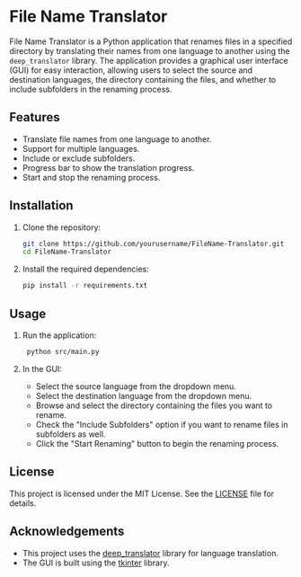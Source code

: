 # File Name Translator

File Name Translator is a Python application that renames files in a specified directory by translating their names from one language to another using the `deep_translator` library. The application provides a graphical user interface (GUI) for easy interaction, allowing users to select the source and destination languages, the directory containing the files, and whether to include subfolders in the renaming process.

## Features

- Translate file names from one language to another.
- Support for multiple languages.
- Include or exclude subfolders.
- Progress bar to show the translation progress.
- Start and stop the renaming process.

## Installation

1. Clone the repository:

    ```sh
    git clone https://github.com/yourusername/FileName-Translator.git
    cd FileName-Translator
    ```

2. Install the required dependencies:

    ```sh
    pip install -r requirements.txt
    ```

## Usage

1. Run the application:

   ```sh
    python src/main.py
    ```

2. In the GUI:
   - Select the source language from the dropdown menu.
   - Select the destination language from the dropdown menu.
   - Browse and select the directory containing the files you want to rename.
   - Check the "Include Subfolders" option if you want to rename files in subfolders as well.
   - Click the "Start Renaming" button to begin the renaming process.

## License

This project is licensed under the MIT License. See the [LICENSE](LICENSE) file for details.


## Acknowledgements

- This project uses the [deep_translator](https://pypi.org/project/deep-translator/) library for language translation.
- The GUI is built using the [tkinter](https://docs.python.org/3/library/tkinter.html) library.
